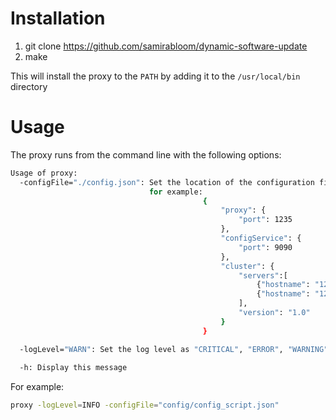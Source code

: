 # Installation

1. git clone https://github.com/samirabloom/dynamic-software-update
2. make

This will install the proxy to the `PATH` by adding it to the `/usr/local/bin` directory

# Usage

The proxy runs from the command line with the following options:

```bash
Usage of proxy:
  -configFile="./config.json": Set the location of the configuration file that should contain configuration to start the proxy,
                               for example:
                                           {
                                               "proxy": {
                                                   "port": 1235
                                               },
                                               "configService": {
                                                   "port": 9090
                                               },
                                               "cluster": {
                                                   "servers":[
                                                       {"hostname": "127.0.0.1", "port": 1034},
                                                       {"hostname": "127.0.0.1", "port": 1035}
                                                   ],
                                                   "version": "1.0"
                                               }
                                           }

  -logLevel="WARN": Set the log level as "CRITICAL", "ERROR", "WARNING", "NOTICE", "INFO" or "DEBUG"
  
  -h: Display this message
```

For example:

```bash
proxy -logLevel=INFO -configFile="config/config_script.json"
```


